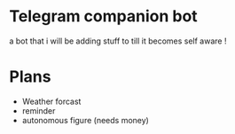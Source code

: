 # Telegram companion bot
a bot that i will be adding stuff to till it becomes self aware !
# Plans
- Weather forcast
- reminder 
- autonomous figure (needs money)
